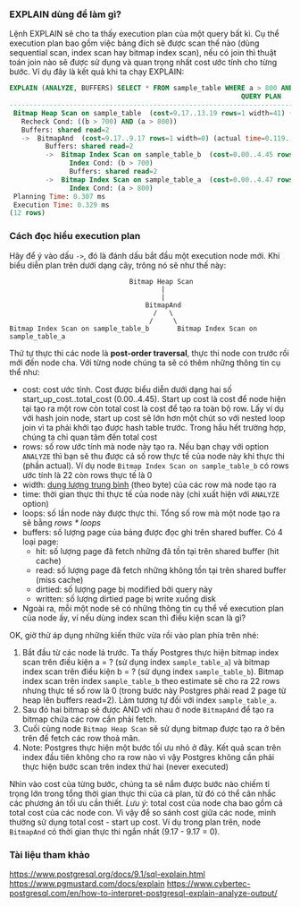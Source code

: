 ### EXPLAIN dùng để làm gì?
Lệnh EXPLAIN sẽ cho ta thấy execution plan của một query bất kì. Cụ thể execution plan bao gồm việc bảng đích sẽ được scan thế nào (dùng sequential scan, index scan hay bitmap index scan), nếu có join thì thuật toán join nào sẽ được sử dụng và quan trọng nhất cost ước tính cho từng bước. Ví dụ đây là kết quả khi ta chạy EXPLAIN:

```sql
EXPLAIN (ANALYZE, BUFFERS) SELECT * FROM sample_table WHERE a > 800 AND b > 700;
                                                          QUERY PLAN
------------------------------------------------------------------------------------------------------------------------------
 Bitmap Heap Scan on sample_table  (cost=9.17..13.19 rows=1 width=41) (actual time=0.140..0.149 rows=0 loops=1)
   Recheck Cond: ((b > 700) AND (a > 800))
   Buffers: shared read=2
   ->  BitmapAnd  (cost=9.17..9.17 rows=1 width=0) (actual time=0.119..0.128 rows=0 loops=1)
         Buffers: shared read=2
         ->  Bitmap Index Scan on sample_table_b  (cost=0.00..4.45 rows=22 width=0) (actual time=0.098..0.108 rows=0 loops=1)
               Index Cond: (b > 700)
               Buffers: shared read=2
         ->  Bitmap Index Scan on sample_table_a  (cost=0.00..4.47 rows=25 width=0) (never executed)
               Index Cond: (a > 800)
 Planning Time: 0.307 ms
 Execution Time: 0.329 ms
(12 rows)
```

### Cách đọc hiểu execution plan
Hãy để ý vào dấu `->`, đó là đánh dấu bắt đầu một execution node mới. Khi biểu diễn plan trên dưới dạng cây, trông nó sẽ như thế này:

```
                              Bitmap Heap Scan
                                      |
                                      |
                                  BitmapAnd
                                    /   \
                                   /     \
Bitmap Index Scan on sample_table_b       Bitmap Index Scan on sample_table_a
```

Thứ tự thực thi các node là **post-order traversal**, thực thi node con trước rồi mới đến node cha. Với từng node chúng ta sẽ có thêm những thông tin cụ thể như:
- cost: cost ước tính. Cost được biểu diễn dưới dạng hai số start_up_cost..total_cost (0.00..4.45). Start up cost là cost để node hiện tại tạo ra một row còn total cost là cost để tạo ra toàn bộ row. Lấy ví dụ với hash join node, start up cost sẽ lớn hơn một chút so với nested loop join vì ta phải khởi tạo được hash table trước. Trong hầu hết trường hợp, chúng ta chỉ quan tâm đến total cost
- rows: số row ước tính mà node này tạo ra. Nếu bạn chạy với option `ANALYZE` thì bạn sẽ thu được cả số row thực tế của node này khi thực thi (phần actual). Ví dụ node `Bitmap Index Scan on sample_table_b` có rows ước tính là 22 còn rows thực tế là 0
- width: [dung lượng trung bình](https://stackoverflow.com/questions/10964346/what-does-the-width-field-mean-in-postgresqls-explain) (theo byte) của các row mà node tạo ra
- time: thời gian thực thi thực tế của node này (chỉ xuất hiện với `ANALYZE` option)
- loops: số lần node này được thực thi. Tổng số row mà một node tạo ra sẽ bằng *rows \* loops*
- buffers: số lượng page của bảng được đọc ghi trên shared buffer. Có 4 loại page:
  - hit: số lượng page đã fetch những đã tồn tại trên shared buffer (hit cache)
  - read: số lượng page đã fetch những không tồn tại trên shared buffer (miss cache)
  - dirtied: số lượng page bị modified bởi query này
  - written: số lượng dirtied page bị write xuống disk
- Ngoài ra, mỗi một node sẽ có những thông tin cụ thể về execution plan của node ấy, ví nếu dùng index scan thì điều kiện scan là gì?

OK, giờ thử áp dụng những kiến thức vừa rồi vào plan phía trên nhé:
1. Bắt đầu từ các node lá trước. Ta thấy Postgres thực hiện bitmap index scan trên điều kiện a = ? (sử dụng index `sample_table_a`) và bitmap index scan trên điều kiện b = ? (sử dụng index `sample_table_b`). Bitmap index scan trên index `sample_table_b` theo estimate sẽ cho ra 22 rows nhưng thực tế số row là 0 (trong bước này Postgres phải read 2 page từ heap lên buffers read=2). Làm tương tự đối với index `sample_table_a`.
2. Sau đó hai bitmap sẽ được AND với nhau ở node `BitmapAnd` để tạo ra bitmap chứa các row cần phải fetch.
3. Cuối cùng node `Bitmap Heap Scan` sẽ sử dụng bitmap được tạo ra ở bên trên để fetch các row thoả mãn.
4. Note: Postgres thực hiện một bước tối ưu nhỏ ở đây. Kết quả scan trên index đầu tiên không cho ra row nào vì vậy Postgres không cần phải thực hiện bước scan trên index thứ hai (never executed)

Nhìn vào cost của từng bước, chúng ta sẽ nắm được bước nào chiếm tỉ trọng lớn trong tổng thời gian thực thi của cả plan, từ đó có thể cân nhắc các phương án tối ưu cần thiết.
*Lưu ý*: total cost của node cha bao gồm cả total cost của các node con. Vì vậy để so sánh cost giữa các node, mình thường sử dụng total cost - start up cost. Ví dụ trong plan trên, node `BitmapAnd` có thời gian thực thi ngắn nhất (9.17 - 9.17 = 0).

### Tài liệu tham khảo
https://www.postgresql.org/docs/9.1/sql-explain.html
https://www.pgmustard.com/docs/explain
https://www.cybertec-postgresql.com/en/how-to-interpret-postgresql-explain-analyze-output/
